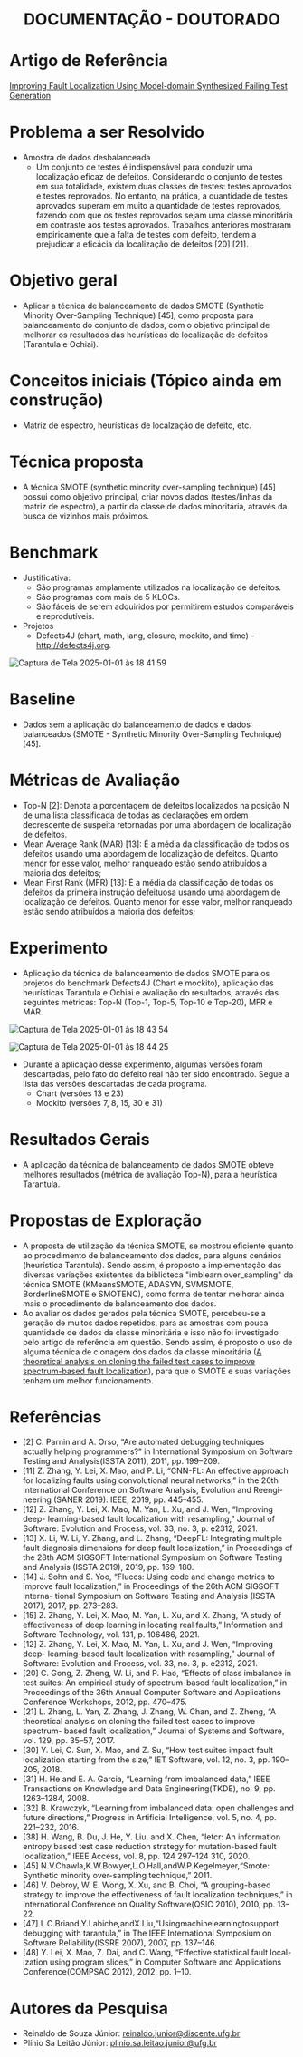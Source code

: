 <h1 align="center"> DOCUMENTAÇÃO - DOUTORADO </h1>

# Artigo de Referência
[Improving Fault Localization Using Model-domain Synthesized Failing Test Generation](https://github.com/Reinaldo-Jr-Dev/doutorado/blob/article/IEEE-Improving_Fault_Localization_Using_Model-domain_Synthesized_Failing_Test_Generation.pdf)

# Problema a ser Resolvido
- Amostra de dados desbalanceada
  - Um conjunto de testes é indispensável para conduzir uma localização eficaz de defeitos. Considerando o conjunto de testes em sua totalidade, existem duas classes de testes: testes aprovados e testes reprovados. No entanto, na prática, a quantidade de testes aprovados superam em muito a quantidade de testes reprovados, fazendo com que os testes reprovados sejam uma classe minoritária em contraste aos testes aprovados. Trabalhos anteriores mostraram empiricamente que a falta de testes com defeito, tendem a prejudicar a eficácia da localização de defeitos [20] [21]. 

# Objetivo geral
- Aplicar a técnica de balanceamento de dados SMOTE (Synthetic Minority Over-Sampling Technique) [45], como proposta para balanceamento do conjunto de dados, com o objetivo principal de melhorar os resultados das heurísticas de localização de defeitos (Tarantula e Ochiai).

# Conceitos iniciais (Tópico ainda em construção)
- Matriz de espectro, heurísticas de localzação de defeito, etc.

# Técnica proposta
- A técnica SMOTE (synthetic minority over-sampling technique) [45] possui como objetivo principal, criar novos dados (testes/linhas da matriz de espectro), a partir da classe de dados minoritária, através da busca de vizinhos mais próximos.

# Benchmark
- Justificativa:
  - São programas amplamente utilizados na localização de defeitos.
  - São programas com mais de 5 KLOCs.
  - São fáceis de serem adquiridos por permitirem estudos comparáveis ​​e reprodutíveis.
- Projetos
  - Defects4J (chart, math, lang, closure, mockito, and time) - http://defects4j.org.
    
![Captura de Tela 2025-01-01 às 18 41 59](https://github.com/user-attachments/assets/9ce6d70f-b436-4d6f-8234-2a4ceb837f92)

# Baseline
- Dados sem a aplicação do balanceamento de dados e dados balanceados (SMOTE - Synthetic Minority Over-Sampling Technique) [45].

# Métricas de Avaliação
- Top-N [2]: Denota a porcentagem de defeitos localizados na posição N de uma lista classificada de todas as declarações em ordem decrescente de suspeita retornadas por uma abordagem de localização de defeitos.
- Mean Average Rank (MAR) [13]: É a média da classificação de todos os defeitos usando uma abordagem de localização de defeitos. Quanto menor for esse valor, melhor ranqueado estão sendo atribuídos a maioria dos defeitos;
- Mean First Rank (MFR) [13]: É a média da classificação de todas os defeitos da primeira instrução defeituosa usando uma abordagem de localização de defeitos. Quanto menor for esse valor, melhor ranqueado estão sendo atribuídos a maioria dos defeitos;

# Experimento
- Aplicação da técnica de balanceamento de dados SMOTE para os projetos do benchmark Defects4J (Chart e mockito), aplicação das heurísticas Tarantula e Ochiai e avaliação do resultados, através das seguintes métricas: Top-N (Top-1, Top-5, Top-10 e Top-20), MFR e MAR.
  
![Captura de Tela 2025-01-01 às 18 43 54](https://github.com/user-attachments/assets/485c889a-492c-45f2-9edc-1ae4fd9a722a)
  
![Captura de Tela 2025-01-01 às 18 44 25](https://github.com/user-attachments/assets/a905fe58-f8a0-4d56-bc59-0c364b1de2ce)

- Durante a aplicação desse experimento, algumas versões foram descartadas, pelo fato do defeito real não ter sido encontrado. Segue a lista das versões descartadas de cada programa.
  - Chart (versões 13 e 23)
  - Mockito (versões 7, 8, 15, 30 e 31)

# Resultados Gerais
- A aplicação da técnica de balanceamento de dados SMOTE obteve melhores resultados (métrica de avaliação Top-N), para a heurística Tarantula.

# Propostas de Exploração
- A proposta de utilização da técnica SMOTE, se mostrou eficiente quanto ao procedimento de balanceamento dos dados, para alguns cenários (heurística Tarantula). Sendo assim, é proposto a implementação das diversas variações existentes da biblioteca "imblearn.over_sampling" da técnica SMOTE (KMeansSMOTE, ADASYN, SVMSMOTE, BorderlineSMOTE e SMOTENC), como forma de tentar melhorar ainda mais o procedimento de balanceamento dos dados.
- Ao avaliar os dados gerados pela técnica SMOTE, percebeu-se a geração de muitos dados repetidos, para as amostras com pouca quantidade de dados da classe minoritária e isso não foi investigado pelo artigo de referência em questão. Sendo assim, é proposto o uso de alguma técnica de clonagem dos dados da classe minoritária ([A theoretical analysis on cloning the failed test cases to improve spectrum-based fault localization](https://github.com/Reinaldo-Jr-Dev/doutorado/blob/article/A%20Theoretical%20Analysis%20on%20Cloning%20the%20Failed%20Test%20Cases%20to%20Improve%20Spectrum-based%20Fault%20Localization.pdf)), para que o SMOTE e suas variações tenham um melhor funcionamento.

# Referências
- [2] C. Parnin and A. Orso, “Are automated debugging techniques actually helping programmers?” in International Symposium on Software Testing and Analysis(ISSTA 2011), 2011, pp. 199–209.
- [11] Z. Zhang, Y. Lei, X. Mao, and P. Li, “CNN-FL: An effective approach for localizing faults using convolutional neural networks,” in the 26th International Conference on Software Analysis, Evolution and Reengi- neering (SANER 2019). IEEE, 2019, pp. 445–455.
- [12] Z. Zhang, Y. Lei, X. Mao, M. Yan, L. Xu, and J. Wen, “Improving deep- learning-based fault localization with resampling,” Journal of Software: Evolution and Process, vol. 33, no. 3, p. e2312, 2021.
- [13] X. Li, W. Li, Y. Zhang, and L. Zhang, “DeepFL: Integrating multiple fault diagnosis dimensions for deep fault localization,” in Proceedings of the 28th ACM SIGSOFT International Symposium on Software Testing and Analysis (ISSTA 2019), 2019, pp. 169–180.
- [14] J. Sohn and S. Yoo, “Fluccs: Using code and change metrics to improve fault localization,” in Proceedings of the 26th ACM SIGSOFT Interna- tional Symposium on Software Testing and Analysis (ISSTA 2017), 2017, pp. 273–283.
- [15] Z. Zhang, Y. Lei, X. Mao, M. Yan, L. Xu, and X. Zhang, “A study of effectiveness of deep learning in locating real faults,” Information and Software Technology, vol. 131, p. 106486, 2021.
- [12] Z. Zhang, Y. Lei, X. Mao, M. Yan, L. Xu, and J. Wen, “Improving deep- learning-based fault localization with resampling,” Journal of Software: Evolution and Process, vol. 33, no. 3, p. e2312, 2021.
- [20] C. Gong, Z. Zheng, W. Li, and P. Hao, “Effects of class imbalance in test suites: An empirical study of spectrum-based fault localization,” in Proceedings of the 36th Annual Computer Software and Applications Conference Workshops, 2012, pp. 470–475.
- [21] L. Zhang, L. Yan, Z. Zhang, J. Zhang, W. Chan, and Z. Zheng, “A theoretical analysis on cloning the failed test cases to improve spectrum- based fault localization,” Journal of Systems and Software, vol. 129, pp. 35–57, 2017.
- [30] Y. Lei, C. Sun, X. Mao, and Z. Su, “How test suites impact fault localization starting from the size,” IET Software, vol. 12, no. 3, pp. 190–205, 2018.
- [31] H. He and E. A. Garcia, “Learning from imbalanced data,” IEEE Transactions on Knowledge and Data Engineering(TKDE), no. 9, pp. 1263–1284, 2008.	
- [32] B. Krawczyk, “Learning from imbalanced data: open challenges and future directions,” Progress in Artificial Intelligence, vol. 5, no. 4, pp. 221–232, 2016.
- [38] H. Wang, B. Du, J. He, Y. Liu, and X. Chen, “Ietcr: An information entropy based test case reduction strategy for mutation-based fault localization,” IEEE Access, vol. 8, pp. 124 297–124 310, 2020.
- [45] N.V.Chawla,K.W.Bowyer,L.O.Hall,andW.P.Kegelmeyer,“Smote: Synthetic minority over-sampling technique,” 2011.
- [46] V. Debroy, W. E. Wong, X. Xu, and B. Choi, “A grouping-based
strategy to improve the effectiveness of fault localization techniques,” in International Conference on Quality Software(QSIC 2010), 2010, pp. 13–22.
- [47] L.C.Briand,Y.Labiche,andX.Liu,“Usingmachinelearningtosupport debugging with tarantula,” in The IEEE International Symposium on Software Reliability(ISSRE 2007), 2007, pp. 137–146.
- [48] Y. Lei, X. Mao, Z. Dai, and C. Wang, “Effective statistical fault local- ization using program slices,” in Computer Software and Applications Conference(COMPSAC 2012), 2012, pp. 1–10.

# Autores da Pesquisa
- Reinaldo de Souza Júnior: reinaldo.junior@discente.ufg.br
- Plínio Sa Leitão Júnior: plinio.sa.leitao.junior@ufg.br
